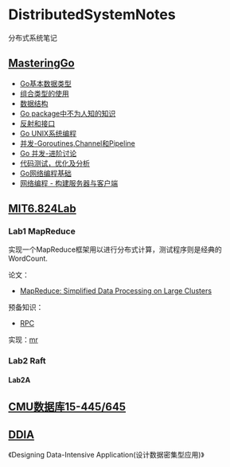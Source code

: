 # DistributedSystemNotes
分布式系统笔记

## [MasteringGo](./MasteringGo/)

- [Go基本数据类型](./MasteringGo/type/)
- [组合类型的使用](./MasteringGo/combition/)
- [数据结构](./MasteringGo/ds/)
- [Go package中不为人知的知识](./MasteringGo/package/)
- [反射和接口](./MasteringGo/reflection/)
- [Go UNIX系统编程](./MasteringGo/unix/)
- [并发-Goroutines,Channel和Pipeline](./MasteringGo/goroutine/)
- [Go 并发-进阶讨论](./MasteringGo/complicating/)
- [代码测试，优化及分析](./MasteringGo/test/)
- [Go网络编程基础](./MasteringGo/net/)
- [网络编程 - 构建服务器与客户端](./MasteringGo/socket/)

## [MIT6.824Lab](https://pdos.csail.mit.edu/6.824/schedule.html)

### Lab1 MapReduce

实现一个MapReduce框架用以进行分布式计算，测试程序则是经典的WordCount.

论文：

- [MapReduce: Simplified Data Processing on Large Clusters](https://pdos.csail.mit.edu/6.824/papers/mapreduce.pdf)

预备知识：

- [RPC](https://zh.wikipedia.org/wiki/%E9%81%A0%E7%A8%8B%E9%81%8E%E7%A8%8B%E8%AA%BF%E7%94%A8)

实现：[mr](./MIT6.824Lab/src/mr)

### Lab2 Raft

#### Lab2A





## [CMU数据库15-445/645](https://15445.courses.cs.cmu.edu/fall2019/schedule.html)



## [DDIA](https://vonng.gitbooks.io/ddia-cn/content/)

《Designing Data-Intensive Application(设计数据密集型应用)》







